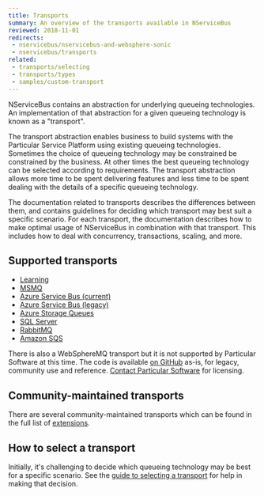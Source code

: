 ```yaml
---
title: Transports
summary: An overview of the transports available in NServiceBus
reviewed: 2018-11-01
redirects:
 - nservicebus/nservicebus-and-websphere-sonic
 - nservicebus/transports
related:
 - transports/selecting
 - transports/types
 - samples/custom-transport
---
```


NServiceBus contains an abstraction for underlying queueing technologies. An implementation of that abstraction for a given queueing technology is known as a "transport".

The transport abstraction enables business to build systems with the Particular Service Platform using existing queueing technologies. Sometimes the choice of queueing technology may be constrained be constrained by the business. At other times the best queueing technology can be selected according to requirements. The transport abstraction allows more time to be spent delivering features and less time to be spent dealing with the details of a specific queueing technology.

The documentation related to transports describes the differences between them, and contains guidelines for deciding which transport may best suit a specific scenario. For each transport, the documentation describes how to make optimal usage of NServiceBus in combination with that transport. This includes how to deal with concurrency, transactions, scaling, and more.

## Supported transports

- [Learning](/transports/learning/)
- [MSMQ](/transports/msmq)
- [Azure Service Bus (current)](/transports/azure-service-bus-netstandard/)
- [Azure Service Bus (legacy)](/transports/azure-service-bus/)
- [Azure Storage Queues](/transports/azure-storage-queues/)
- [SQL Server](/transports/sql/)
- [RabbitMQ](/transports/rabbitmq/)
- [Amazon SQS](/transports/sqs/)

There is also a WebSphereMQ transport but it is not supported by Particular Software at this time. The code is available [on GitHub](https://github.com/ParticularLabs/NServiceBus.WebSphereMQ) as-is, for legacy, community use and reference. [Contact Particular Software](https://particular.net/contactus) for licensing.

## Community-maintained transports

There are several community-maintained transports which can be found in the full list of [extensions](/components#transports).


## How to select a transport

Initially, it's challenging to decide which queueing technology may be best for a specific scenario. See the [guide to selecting a transport](/transports/transports-selecting) for help in making that decision.
